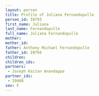 ```yaml
---
layout: person
title: Profile of Juliana Fernandopulle
person_id: I0793
first_name: Juliana
last_name: Fernandopulle
full_name: Juliana Fernandopulle
mother: 
mother_id: 
father: Anthony Michael Fernandopulle
father_id: I0794
children:
children_ids:
partners:
 - Joseph Kaitan Anandappa
partner_ids:
 - I0408
sex: F
---
```


